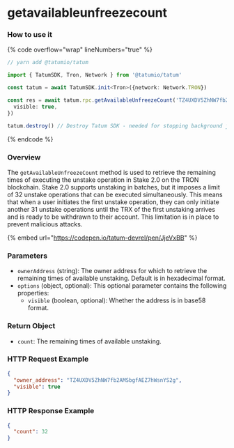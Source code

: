 # getavailableunfreezecount

### How to use it

{% code overflow="wrap" lineNumbers="true" %}
```typescript
// yarn add @tatumio/tatum

import { TatumSDK, Tron, Network } from '@tatumio/tatum'

const tatum = await TatumSDK.init<Tron>({network: Network.TRON})

const res = await tatum.rpc.getAvailableUnfreezeCount('TZ4UXDV5ZhNW7fb2AMSbgfAEZ7hWsnYS2g', {
  visible: true,
})

tatum.destroy() // Destroy Tatum SDK - needed for stopping background jobs
```
{% endcode %}

### Overview

The `getAvailableUnfreezeCount` method is used to retrieve the remaining times of executing the unstake operation in Stake 2.0 on the TRON blockchain. Stake 2.0 supports unstaking in batches, but it imposes a limit of 32 unstake operations that can be executed simultaneously. This means that when a user initiates the first unstake operation, they can only initiate another 31 unstake operations until the TRX of the first unstaking arrives and is ready to be withdrawn to their account. This limitation is in place to prevent malicious attacks.

{% embed url="https://codepen.io/tatum-devrel/pen/JjeVxBB" %}

### Parameters

* `ownerAddress` (string): The owner address for which to retrieve the remaining times of available unstaking. Default is in hexadecimal format.
* `options` (object, optional): This optional parameter contains the following properties:
  * `visible` (boolean, optional): Whether the address is in base58 format.

### Return Object

* `count`: The remaining times of available unstaking.

### HTTP Request Example

```json
{
  "owner_address": "TZ4UXDV5ZhNW7fb2AMSbgfAEZ7hWsnYS2g",
  "visible": true
}
```

### HTTP Response Example

```json
{
  "count": 32
}
```

